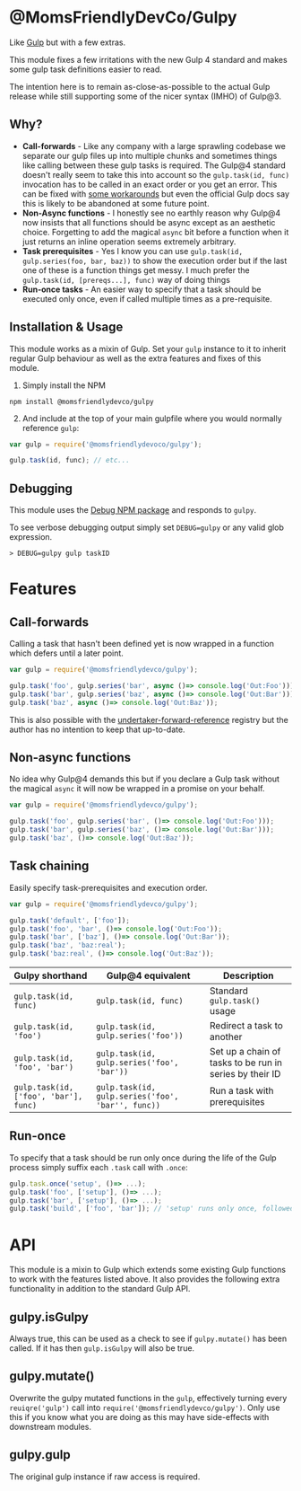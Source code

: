 @MomsFriendlyDevCo/Gulpy
========================
Like [Gulp](https://gulpjs.com) but with a few extras.

This module fixes a few irritations with the new Gulp 4 standard and makes some gulp task definitions easier to read.

The intention here is to remain as-close-as-possible to the actual Gulp release while still supporting some of the nicer syntax (IMHO) of Gulp@3.


Why?
----

* **Call-forwards** - Like any company with a large sprawling codebase we separate our gulp files up into multiple chunks and sometimes things like calling between these gulp tasks is required. The Gulp@4 standard doesn't really seem to take this into account so the `gulp.task(id, func)` invocation has to be called in an exact order or you get an error. This can be fixed with [some workarounds](https://github.com/gulpjs/undertaker-forward-reference) but even the official Gulp docs say this is likely to be abandoned at some future point.
* **Non-Async functions** - I honestly see no earthly reason why Gulp@4 now insists that all functions should be async except as an aesthetic choice. Forgetting to add the magical `async` bit before a function when it just returns an inline operation seems extremely arbitrary.
* **Task prerequisites** - Yes I know you can use `gulp.task(id, gulp.series(foo, bar, baz))` to show the execution order but if the last one of these is a function things get messy. I much prefer the `gulp.task(id, [prereqs...], func)` way of doing things
* **Run-once tasks** - An easier way to specify that a task should be executed only once, even if called multiple times as a pre-requisite.


Installation & Usage
--------------------
This module works as a mixin of Gulp. Set your `gulp` instance to it to inherit regular Gulp behaviour as well as the extra features and fixes of this module.

1. Simply install the NPM

```
npm install @momsfriendlydevco/gulpy
```


2. And include at the top of your main gulpfile where you would normally reference `gulp`:

```javascript
var gulp = require('@momsfriendlydevoco/gulpy');

gulp.task(id, func); // etc...
```


Debugging
---------
This module uses the [Debug NPM package](https://github.com/visionmedia/debug#readme) and responds to `gulpy`.

To see verbose debugging output simply set `DEBUG=gulpy` or any valid glob expression.

```
> DEBUG=gulpy gulp taskID
```


Features
========


Call-forwards
-------------
Calling a task that hasn't been defined yet is now wrapped in a function which defers until a later point.


```javascript
var gulp = require('@momsfriendlydevco/gulpy');

gulp.task('foo', gulp.series('bar', async ()=> console.log('Out:Foo')));
gulp.task('bar', gulp.series('baz', async ()=> console.log('Out:Bar')));
gulp.task('baz', async ()=> console.log('Out:Baz'));
```

This is also possible with the [undertaker-forward-reference](https://github.com/gulpjs/undertaker-forward-reference) registry but the author has no intention to keep that up-to-date.


Non-async functions
-------------------
No idea why Gulp@4 demands this but if you declare a Gulp task without the magical `async` it will now be wrapped in a promise on your behalf.


```javascript
var gulp = require('@momsfriendlydevco/gulpy');

gulp.task('foo', gulp.series('bar', ()=> console.log('Out:Foo')));
gulp.task('bar', gulp.series('baz', ()=> console.log('Out:Bar')));
gulp.task('baz', ()=> console.log('Out:Baz'));
```


Task chaining
-------------
Easily specify task-prerequisites and execution order.


```javascript
var gulp = require('@momsfriendlydevco/gulpy');

gulp.task('default', ['foo']);
gulp.task('foo', 'bar', ()=> console.log('Out:Foo'));
gulp.task('bar', ['baz'], ()=> console.log('Out:Bar'));
gulp.task('baz', 'baz:real');
gulp.task('baz:real', ()=> console.log('Out:Baz'));
```



| Gulpy shorthand                       | Gulp@4 equivalent                                 | Description                                             |
|---------------------------------------|---------------------------------------------------|---------------------------------------------------------|
| `gulp.task(id, func)`                 | `gulp.task(id, func)`                             | Standard `gulp.task()` usage                            |
| `gulp.task(id, 'foo')`                | `gulp.task(id, gulp.series('foo'))`               | Redirect a task to another                              |
| `gulp.task(id, 'foo', 'bar')`         | `gulp.task(id, gulp.series('foo', 'bar'))`        | Set up a chain of tasks to be run in series by their ID |
| `gulp.task(id, ['foo', 'bar'], func)` | `gulp.task(id, gulp.series('foo', 'bar'', func))` | Run a task with prerequisites                           |



Run-once
--------
To specify that a task should be run only once during the life of the Gulp process simply suffix each `.task` call with `.once`:

```javascript
gulp.task.once('setup', ()=> ...);
gulp.task('foo', ['setup'], ()=> ...);
gulp.task('bar', ['setup'], ()=> ...);
gulp.task('build', ['foo', 'bar']); // 'setup' runs only once, followed by 'foo', 'bar', in parallel
```



API
===
This module is a mixin to Gulp which extends some existing Gulp functions to work with the features listed above.
It also provides the following extra functionality in addition to the standard Gulp API.


gulpy.isGulpy
-------------
Always true, this can be used as a check to see if `gulpy.mutate()` has been called. If it has then `gulp.isGulpy` will also be true.


gulpy.mutate()
--------------
Overwrite the gulpy mutated functions in the `gulp`, effectively turning every `reuiqre('gulp')` call into `require('@momsfriendlydevco/gulpy')`.
Only use this if you know what you are doing as this may have side-effects with downstream modules.


gulpy.gulp
----------
The original gulp instance if raw access is required.
